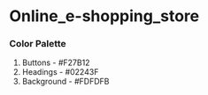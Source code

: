 # Online_e-shopping_store

### Color Palette

1. Buttons - #F27B12
2. Headings - #02243F
3. Background - #FDFDFB
